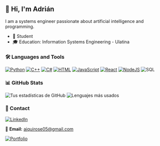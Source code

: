 ## 🌟 Hi, I'm Adrián

I am a systems engineer passionate about artificial intelligence and programming.

- 💼 Student
- 🎓 Education: Information Systems Engineering - Ulatina

### 🛠️ Languages and Tools

[![Python](https://img.shields.io/badge/Python-3776AB?logo=python&logoColor=fff)](#)
[![C++](https://img.shields.io/badge/C++-%2300599C.svg?logo=c%2B%2B&logoColor=white)](#)
[![C#](https://custom-icon-badges.demolab.com/badge/C%23-%23239120.svg?logo=cshrp&logoColor=white)](#)
[![HTML](https://img.shields.io/badge/HTML-%23E34F26.svg?logo=html5&logoColor=white)](#)
[![JavaScript](https://img.shields.io/badge/JavaScript-F7DF1E?logo=javascript&logoColor=000)](#)
[![React](https://img.shields.io/badge/React-%2320232a.svg?logo=react&logoColor=%2361DAFB)](#)
[![NodeJS](https://img.shields.io/badge/Node.js-6DA55F?logo=node.js&logoColor=white)](#)
![SQL](https://img.shields.io/badge/SQL-4479A1?style=for-the-badge&logo=sql&logoColor=white)

### 📊 GitHub Stats

![Tus estadísticas de GitHub](https://github-readme-stats.vercel.app/api?username=adrianqe&show_icons=true&theme=radical)
![Lenguajes más usados](https://github-readme-stats.vercel.app/api/top-langs/?username=adrianqe&layout=compact&theme=radical)

### 🤝 Contact
[![LinkedIn](https://img.shields.io/badge/LinkedIn-0A66C2?logo=linkedin&logoColor=fff)](www.linkedin.com/in/adrian-quiros-elizondo-639906300)

📧 **Email:** ajquirose05@gmail.com  

[![Portfolio](https://img.shields.io/badge/Visit%20my%20Portfolio-000000?style=flat&logo=githubpages&logoColor=white)](https://adrianqe.github.io/portfolio/)
<!---
adrianqe/adrianqe is a ✨ special ✨ repository because its `README.md` (this file) appears on your GitHub profile.
You can click the Preview link to take a look at your changes.
--->
